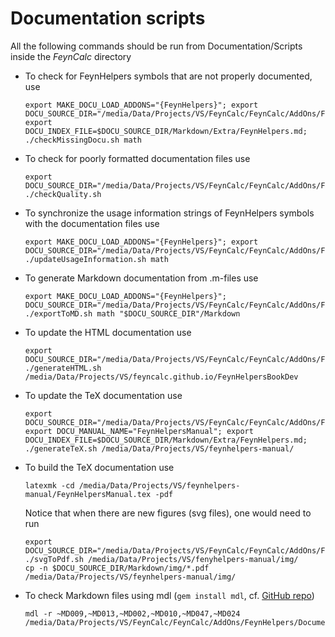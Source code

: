 # Documentation scripts

All the following commands should be run from Documentation/Scripts inside the *FeynCalc* directory

* To check for FeynHelpers symbols that are not properly documented, use 

    ```
    export MAKE_DOCU_LOAD_ADDONS="{FeynHelpers}"; export DOCU_SOURCE_DIR="/media/Data/Projects/VS/FeynCalc/FeynCalc/AddOns/FeynHelpers/Documentation"; export DOCU_INDEX_FILE=$DOCU_SOURCE_DIR/Markdown/Extra/FeynHelpers.md; ./checkMissingDocu.sh math
    ```
* To check for poorly formatted documentation files use

    ```
    export DOCU_SOURCE_DIR="/media/Data/Projects/VS/FeynCalc/FeynCalc/AddOns/FeynHelpers/Documentation"; ./checkQuality.sh
    ```

* To synchronize the usage information strings of FeynHelpers symbols with the documentation files use

    ```
    export MAKE_DOCU_LOAD_ADDONS="{FeynHelpers}"; export DOCU_SOURCE_DIR="/media/Data/Projects/VS/FeynCalc/FeynCalc/AddOns/FeynHelpers/Documentation"; ./updateUsageInformation.sh math
    ```

* To generate Markdown documentation from .m-files use

    ```
    export MAKE_DOCU_LOAD_ADDONS="{FeynHelpers}"; DOCU_SOURCE_DIR="/media/Data/Projects/VS/FeynCalc/FeynCalc/AddOns/FeynHelpers/Documentation"; ./exportToMD.sh math "$DOCU_SOURCE_DIR"/Markdown
    ```
    
* To update the HTML documentation use

    ```
    export DOCU_SOURCE_DIR="/media/Data/Projects/VS/FeynCalc/FeynCalc/AddOns/FeynHelpers/Documentation"; ./generateHTML.sh /media/Data/Projects/VS/feyncalc.github.io/FeynHelpersBookDev
    ```
    
* To update the TeX documentation use

    ```
    export DOCU_SOURCE_DIR="/media/Data/Projects/VS/FeynCalc/FeynCalc/AddOns/FeynHelpers/Documentation"; export DOCU_MANUAL_NAME="FeynHelpersManual"; export DOCU_INDEX_FILE=$DOCU_SOURCE_DIR/Markdown/Extra/FeynHelpers.md; ./generateTeX.sh /media/Data/Projects/VS/feynhelpers-manual/
    ```        
    
* To build the TeX documentation use

    ```
    latexmk -cd /media/Data/Projects/VS/feynhelpers-manual/FeynHelpersManual.tex -pdf
    ```

    Notice that when there are new figures (svg files), one would need to run

    ```
    export DOCU_SOURCE_DIR="/media/Data/Projects/VS/FeynCalc/FeynCalc/AddOns/FeynHelpers/Documentation"; ./svgToPdf.sh /media/Data/Projects/VS/fenyhelpers-manual/img/
    cp -n $DOCU_SOURCE_DIR/Markdown/img/*.pdf /media/Data/Projects/VS/feynhelpers-manual/img/
    ```

* To check Markdown files using mdl (`gem install mdl`, cf. [GitHub repo](https://github.com/markdownlint/markdownlint))

    ```
    mdl -r ~MD009,~MD013,~MD002,~MD010,~MD047,~MD024 /media/Data/Projects/VS/FeynCalc/FeynCalc/AddOns/FeynHelpers/Documentation/Markdown
    ```
